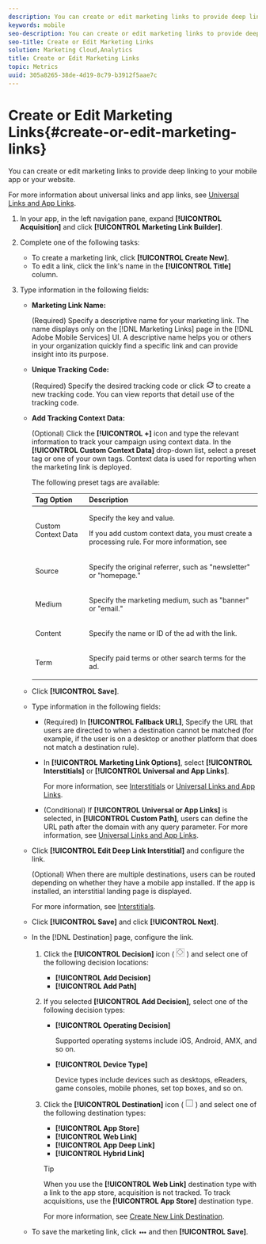 ```yaml
---
description: You can create or edit marketing links to provide deep linking into your mobile app or your website.
keywords: mobile
seo-description: You can create or edit marketing links to provide deep linking into your mobile app or your website.
seo-title: Create or Edit Marketing Links
solution: Marketing Cloud,Analytics
title: Create or Edit Marketing Links
topic: Metrics
uuid: 305a8265-38de-4d19-8c79-b3912f5aae7c
---
```


# Create or Edit Marketing Links{#create-or-edit-marketing-links}

You can create or edit marketing links to provide deep linking to your mobile app or your website.

For more information about universal links and app links, see [Universal Links and App Links](../../../c-manage-app-settings/c-mob-confg-app/c-universal-app-links.md#concept_95121E3CF0904C2CA9606EC67C9EAA81). 

1. In your app, in the left navigation pane, expand **[!UICONTROL Acquisition]** and click **[!UICONTROL Marketing Link Builder]**.
1. Complete one of the following tasks:

    * To create a marketing link, click **[!UICONTROL Create New]**. 
    * To edit a link, click the link's name in the **[!UICONTROL Title]** column.

1. Type information in the following fields:

    * **Marketing Link Name:**

      (Required) Specify a descriptive name for your marketing link. The name displays only on the [!DNL Marketing Links] page in the [!DNL Adobe Mobile Services] UI. A descriptive name helps you or others in your organization quickly find a specific link and can provide insight into its purpose. 

    * **Unique Tracking Code:**

      (Required) Specify the desired tracking code or click ![](assets/icon_generate.png) to create a new tracking code. You can view reports that detail use of the tracking code.
    
    * **Add Tracking Context Data:**

      (Optional) Click the **[!UICONTROL +]** icon and type the relevant information to track your campaign using context data. In the **[!UICONTROL Custom Context Data]** drop-down list, select a preset tag or one of your own tags. Context data is used for reporting when the marketing link is deployed.

      The following preset tags are available:

      <table id="table_CFCEED0575D94FD4A1433B870FA8FDB7"> 
      <thead> 
        <tr> 
        <th colname="col1" class="entry"> Tag Option </th> 
        <th colname="col2" class="entry"> Description </th> 
        </tr>
      </thead>
       <tbody> 
        <tr> 
        <td colname="col1"> <p><span class="uicontrol"> Custom Context Data </span> </p> </td> 
        <td colname="col2"> <p>Specify the key and value. </p> <p>If you add custom context data, you must create a processing rule. For more information, see <!--REKHA--<a href="https://docs.adobe.com/content/help/en/analytics/admin/admin-tools/processing-rules/processing-rules.html" format="dita" scope="external"> Processing Rules</a>. </p>--> </td> 
        </tr> 
        <tr> 
        <td colname="col1"> <p><span class="uicontrol"> Source </span> </p> </td> 
        <td colname="col2"> <p>Specify the original referrer, such as "newsletter" or "homepage." </p> </td> 
        </tr> 
        <tr> 
        <td colname="col1"> <p><span class="uicontrol"> Medium </span> </p> </td> 
        <td colname="col2"> <p>Specify the marketing medium, such as "banner" or "email." </p> </td> 
        </tr> 
        <tr> 
        <td colname="col1"> <p><span class="uicontrol"> Content </span> </p> </td> 
        <td colname="col2"> <p>Specify the name or ID of the ad with the link. </p> </td> 
        </tr> 
        <tr> 
        <td colname="col1"> <p><span class="uicontrol"> Term </span> </p> </td> 
        <td colname="col2"> <p>Specify paid terms or other search terms for the ad. </p> </td> 
        </tr> 
      </tbody> 
    </table>

1. Click **[!UICONTROL Save]**.
1. Type information in the following fields:

    * (Required) In **[!UICONTROL Fallback URL]**, Specify the URL that users are directed to when a destination cannot be matched (for example, if the user is on a desktop or another platform that does not match a destination rule). 
    * In **[!UICONTROL Marketing Link Options]**, select **[!UICONTROL Interstitials]** or **[!UICONTROL Universal and App Links]**.

      For more information, see [Interstitials](../../../acquisition-main/c-marketing-links-builder/t-create-edit-adobe-links/t-interstitials.md#task_1A4A822E89CB46E2A8943EEE384EBD23) or [Universal Links and App Links](../../../c-manage-app-settings/c-mob-confg-app/c-universal-app-links.md#concept_95121E3CF0904C2CA9606EC67C9EAA81). 
    
    * (Conditional) If **[!UICONTROL Universal or App Links]** is selected, in **[!UICONTROL Custom Path]**, users can define the URL path after the domain with any query parameter. For more information, see [Universal Links and App Links](../../../c-manage-app-settings/c-mob-confg-app/c-universal-app-links.md#concept_95121E3CF0904C2CA9606EC67C9EAA81).

1. Click **[!UICONTROL Edit Deep Link Interstitial]** and configure the link.

   (Optional) When there are multiple destinations, users can be routed depending on whether they have a mobile app installed. If the app is installed, an interstitial landing page is displayed.

   For more information, see [Interstitials](../../../acquisition-main/c-marketing-links-builder/t-create-edit-adobe-links/t-interstitials.md#task_1A4A822E89CB46E2A8943EEE384EBD23). 

1. Click **[!UICONTROL Save]** and click **[!UICONTROL Next]**.
1. In the [!DNL Destination] page, configure the link.

   1. Click the **[!UICONTROL Decision]** icon (  ![](assets/icon_decision.png) ) and select one of the following decision locations:

       * **[!UICONTROL Add Decision]** 
       * **[!UICONTROL Add Path]**

   1. If you selected **[!UICONTROL Add Decision]**, select one of the following decision types:

       * **[!UICONTROL Operating Decision]**

         Supported operating systems include iOS, Android, AMX, and so on. 
       
       * **[!UICONTROL Device Type]**

         Device types include devices such as desktops, eReaders, game consoles, mobile phones, set top boxes, and so on.

   1. Click the **[!UICONTROL Destination]** icon ( ![](assets/icon_square.png) ) and select one of the following destination types:

       * **[!UICONTROL App Store]** 
       * **[!UICONTROL Web Link]** 
       * **[!UICONTROL App Deep Link]** 
       * **[!UICONTROL Hybrid Link]**

       >[!TIP]
       >
       >When you use the **[!UICONTROL Web Link]** destination type with a link to the app store, acquisition is not tracked. To track acquisitions, use the **[!UICONTROL App Store]** destination type.

       For more information, see [Create New Link Destination](../../../acquisition-main/c-manage-link-destinations/t-create-new-app-deep-link-destination.md#). 
       
1. To save the marketing link, click ![](assets/icon_elipses.png) and then **[!UICONTROL Save]**.
